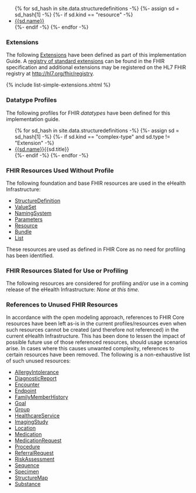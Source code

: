 <ul>
{% for sd_hash in site.data.structuredefinitions -%}
  {%- assign sd = sd_hash[1] -%}
  {%- if sd.kind  == "resource" -%}
<li> <a href="{{sd.path}}">{{sd.name}}</a></li>
  {%- endif -%}
{%- endfor -%}  
</ul> 

### Extensions
The following [Extensions]({{site.data.fhir.path}}extensibility.html) have been defined as part of this implementation Guide. A [registry of standard extensions]({{site.data.fhir.path}}extensibility-registry.html) can be found in the FHIR specification and additional extensions may be registered on the HL7 FHIR registry at <http://hl7.org/fhir/registry>.

{% include list-simple-extensions.xhtml %}

### Datatype Profiles

The following profiles for FHIR *datatypes* have been defined for this implementation guide.

<ul>
{% for sd_hash in site.data.structuredefinitions -%}
  {%- assign sd = sd_hash[1] -%}
  {%- if sd.kind  == "complex-type" and sd.type != "Extension" -%}
<li> <a href="{{sd.path}}">{{sd.name}}</a>{{sd.title}}  </li>
  {%- endif -%}
{%- endfor -%}  
</ul>

### FHIR Resources Used Without Profile
The following foundation and base FHIR resources are used in the eHealth Infrastructure:
- [StructureDefinition](http://hl7.org/fhir/R4/structuredefinition.html)
- [ValueSet](http://hl7.org/fhir/R4/valueset.html)
- [NamingSystem](http://hl7.org/fhir/R4/namingsystem.html)
- [Parameters](http://hl7.org/fhir/R4/parameters.html)
- [Resource](http://hl7.org/fhir/R4/resource.html)
- [Bundle](http://hl7.org/fhir/R4/bundle.html)
- [List](http://hl7.org/fhir/R4/list.html)

These resources are used as defined in FHIR Core as no need for profiling has been identified.

### FHIR Resources Slated for Use or Profiling
The following resources are considered for profiling and/or use in a coming release of the eHealth Infrastructure: *None at this time.*

### References to Unused FHIR Resources
In accordance with the open modeling approach, references to FHIR Core resources have been left as-is in the current profiles/resources even when such resources cannot be created (and therefore not referenced) in the current eHealth Infrastructure. This has been done to lessen the impact of possible future use of those referenced resources, should usage scenarios arise. In cases where this causes unwanted complexity, references to certain resources have been removed. 
The following is a non-exhaustive list of such unused resources:

- [AllergyIntolerance](http://hl7.org/fhir/R4/allergyintolerance.html)
- [DiagnosticReport](http://hl7.org/fhir/R4/diagnosticreport.html)
- [Encounter](http://hl7.org/fhir/R4/encounter.html)
- [Endpoint](http://hl7.org/fhir/R4/endpoint.html)
- [FamilyMemberHistory](http://hl7.org/fhir/R4/familymemberhistory.html)
- [Goal](http://hl7.org/fhir/R4/goal.html)
- [Group](http://hl7.org/fhir/R4/group.html)
- [HealthcareService](http://hl7.org/fhir/R4/healthcareservice.html)
- [ImagingStudy](http://hl7.org/fhir/R4/imagingstudy.html)
- [Location](http://hl7.org/fhir/R4/location.html)
- [Medication](http://hl7.org/fhir/R4/medication.html)
- [MedicationRequest](http://hl7.org/fhir/R4/medicationrequest.html)
- [Procedure](http://hl7.org/fhir/R4/procedure.html)
- [ReferralRequest](http://hl7.org/fhir/R4/referralrequest.html)
- [RiskAssessment](http://hl7.org/fhir/R4/riskassessment.html)
- [Sequence](http://hl7.org/fhir/R4/sequence.html)
- [Specimen](http://hl7.org/fhir/R4/specimen.html)
- [StructureMap](http://hl7.org/fhir/R4/structuremap.html)
- [Substance](http://hl7.org/fhir/R4/substance.html)
